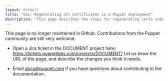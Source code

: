 ```yaml
---
layout: default
title: "SSL: Regenerating all Certificates in a Puppet deployment"
description: "This page describes the steps for regenerating certs under an open source Puppet deployment."
---
```


This page is no longer maintained in Github. Contributions from the Puppet community are still very welcome.

 - Open a Jira ticket in the DOCUMENT project here: https://tickets.puppetlabs.com/projects/DOCUMENT/ Let us know the URL of the page, and describe the changes you think it needs.

 - Email docs@puppet.com  if you have questions about contributing to the documentation.
